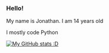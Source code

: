 ### Hello!
My name is Jonathan. I am 14 years old

I mostly code Python

[![My GitHub stats :D](https://github-readme-stats.vercel.app/api?username=Un10ck3d)](https://github.com/Un1X-UNDERSCORE)

